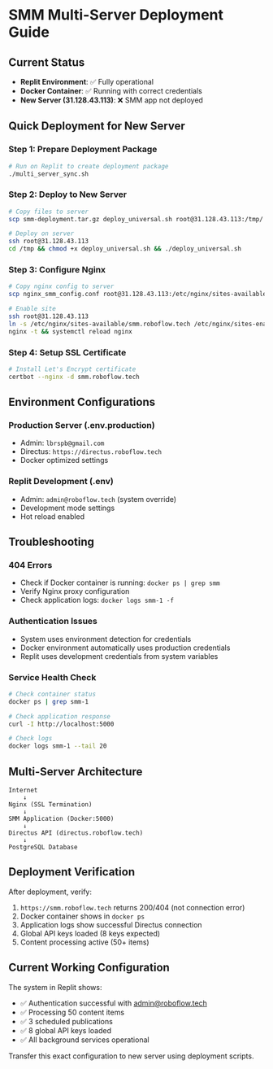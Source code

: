 # SMM Multi-Server Deployment Guide

## Current Status
- **Replit Environment**: ✅ Fully operational
- **Docker Container**: ✅ Running with correct credentials  
- **New Server (31.128.43.113)**: ❌ SMM app not deployed

## Quick Deployment for New Server

### Step 1: Prepare Deployment Package
```bash
# Run on Replit to create deployment package
./multi_server_sync.sh
```

### Step 2: Deploy to New Server
```bash
# Copy files to server
scp smm-deployment.tar.gz deploy_universal.sh root@31.128.43.113:/tmp/

# Deploy on server
ssh root@31.128.43.113
cd /tmp && chmod +x deploy_universal.sh && ./deploy_universal.sh
```

### Step 3: Configure Nginx
```bash
# Copy nginx config to server
scp nginx_smm_config.conf root@31.128.43.113:/etc/nginx/sites-available/smm.roboflow.tech

# Enable site
ssh root@31.128.43.113
ln -s /etc/nginx/sites-available/smm.roboflow.tech /etc/nginx/sites-enabled/
nginx -t && systemctl reload nginx
```

### Step 4: Setup SSL Certificate
```bash
# Install Let's Encrypt certificate
certbot --nginx -d smm.roboflow.tech
```

## Environment Configurations

### Production Server (.env.production)
- Admin: `lbrspb@gmail.com`
- Directus: `https://directus.roboflow.tech`
- Docker optimized settings

### Replit Development (.env)
- Admin: `admin@roboflow.tech` (system override)
- Development mode settings
- Hot reload enabled

## Troubleshooting

### 404 Errors
- Check if Docker container is running: `docker ps | grep smm`
- Verify Nginx proxy configuration
- Check application logs: `docker logs smm-1 -f`

### Authentication Issues
- System uses environment detection for credentials
- Docker environment automatically uses production credentials
- Replit uses development credentials from system variables

### Service Health Check
```bash
# Check container status
docker ps | grep smm-1

# Check application response
curl -I http://localhost:5000

# Check logs
docker logs smm-1 --tail 20
```

## Multi-Server Architecture

```
Internet
    ↓
Nginx (SSL Termination)
    ↓
SMM Application (Docker:5000)
    ↓
Directus API (directus.roboflow.tech)
    ↓
PostgreSQL Database
```

## Deployment Verification

After deployment, verify:
1. `https://smm.roboflow.tech` returns 200/404 (not connection error)
2. Docker container shows in `docker ps`
3. Application logs show successful Directus connection
4. Global API keys loaded (8 keys expected)
5. Content processing active (50+ items)

## Current Working Configuration

The system in Replit shows:
- ✅ Authentication successful with admin@roboflow.tech
- ✅ Processing 50 content items
- ✅ 3 scheduled publications
- ✅ 8 global API keys loaded
- ✅ All background services operational

Transfer this exact configuration to new server using deployment scripts.